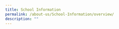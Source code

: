 ```yaml
---
title: School Information
permalink: /about-us/School-Information/overview/
description: ""
---
```

